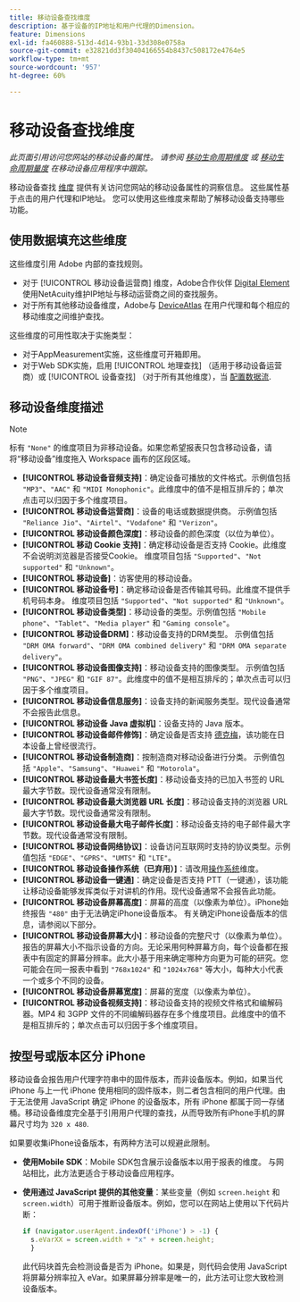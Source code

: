 ```yaml
---
title: 移动设备查找维度
description: 基于设备的IP地址和用户代理的Dimension。
feature: Dimensions
exl-id: fa460888-513d-4d14-93b1-33d308e0758a
source-git-commit: e32821dd3f30404166554b8437c508172e4764e5
workflow-type: tm+mt
source-wordcount: '957'
ht-degree: 60%

---
```


# 移动设备查找维度

*此页面引用访问您网站的移动设备的属性。 请参阅 [移动生命周期维度](lifecycle-dimensions.md) 或 [移动生命周期量度](../metrics/lifecycle-metrics.md) 在移动设备应用程序中跟踪。*

移动设备查找 [维度](overview.md) 提供有关访问您网站的移动设备属性的洞察信息。 这些属性基于点击的用户代理和IP地址。 您可以使用这些维度来帮助了解移动设备支持哪些功能。

## 使用数据填充这些维度

这些维度引用 Adobe 内部的查找规则。

* 对于 [!UICONTROL 移动设备运营商] 维度，Adobe合作伙伴 [Digital Element](https://www.digitalelement.com/) 使用NetAcuity维护IP地址与移动运营商之间的查找服务。
* 对于所有其他移动设备维度，Adobe与 [DeviceAtlas](https://deviceatlas.com/) 在用户代理和每个相应的移动维度之间维护查找。

这些维度的可用性取决于实施类型：

* 对于AppMeasurement实施，这些维度可开箱即用。
* 对于Web SDK实施，启用 [!UICONTROL 地理查找] （适用于移动设备运营商）或 [!UICONTROL 设备查找] （对于所有其他维度），当 [配置数据流](https://experienceleague.adobe.com/docs/experience-platform/datastreams/configure.html?lang=zh-Hans).

## 移动设备维度描述

>[!NOTE]
>
>标有 `"None"` 的维度项目为非移动设备。如果您希望报表只包含移动设备，请将“移动设备”维度拖入 Workspace 画布的区段区域。

* **[!UICONTROL 移动设备音频支持]**：确定设备可播放的文件格式。示例值包括 `"MP3"`、`"AAC"` 和 `"MIDI Monophonic"`。此维度中的值不是相互排斥的；单次点击可以归因于多个维度项目。
* **[!UICONTROL 移动设备运营商]**：设备的电话或数据提供商。 示例值包括 `"Reliance Jio"`、`"Airtel"`、`"Vodafone"` 和 `"Verizon"`。
* **[!UICONTROL 移动设备颜色深度]**：移动设备的颜色深度（以位为单位）。
* **[!UICONTROL 移动 Cookie 支持]**：确定移动设备是否支持 Cookie。此维度不会说明浏览器是否接受Cookie。 维度项目包括 `"Supported"`、`"Not supported"` 和 `"Unknown"`。
* **[!UICONTROL 移动设备]**：访客使用的移动设备。
* **[!UICONTROL 移动设备号]**：确定移动设备是否传输其号码。此维度不提供手机号码本身。 维度项目包括 `"Supported"`、`"Not supported"` 和 `"Unknown"`。
* **[!UICONTROL 移动设备类型]**：移动设备的类型。示例值包括 `"Mobile phone"`、`"Tablet"`、`"Media player"` 和 `"Gaming console"`。
* **[!UICONTROL 移动设备DRM]**：移动设备支持的DRM类型。 示例值包括 `"DRM OMA forward"`、`"DRM OMA combined delivery"` 和 `"DRM OMA separate delivery"`。
* **[!UICONTROL 移动设备图像支持]**：移动设备支持的图像类型。 示例值包括 `"PNG"`、`"JPEG"` 和 `"GIF 87"`。此维度中的值不是相互排斥的；单次点击可以归因于多个维度项目。
* **[!UICONTROL 移动设备信息服务]**：设备支持的新闻服务类型。现代设备通常不会报告此信息。
* **[!UICONTROL 移动设备 Java 虚拟机]**：设备支持的 Java 版本。
* **[!UICONTROL 移动设备邮件修饰]**：确定设备是否支持 [德克梅](https://en.wikipedia.org/wiki/Decome)，该功能在日本设备上曾经很流行。
* **[!UICONTROL 移动设备制造商]**：按制造商对移动设备进行分类。 示例值包括 `"Apple"`、`"Samsung"`、`"Huawei"` 和 `"Motorola"`。
* **[!UICONTROL 移动设备最大书签长度]**：移动设备支持的已加入书签的 URL 最大字节数。现代设备通常没有限制。
* **[!UICONTROL 移动设备最大浏览器 URL 长度]**：移动设备支持的浏览器 URL 最大字节数。现代设备通常没有限制。
* **[!UICONTROL 移动设备最大电子邮件长度]**：移动设备支持的电子邮件最大字节数。现代设备通常没有限制。
* **[!UICONTROL 移动设备网络协议]**：设备访问互联网时支持的协议类型。示例值包括 `"EDGE"`、`"GPRS"`、`"UMTS"` 和 `"LTE"`。
* **[!UICONTROL 移动设备操作系统（已弃用）]**：请改用[操作系统](operating-systems.md)维度。
* **[!UICONTROL 移动设备一键通]**：确定设备是否支持 PTT（一键通），该功能让移动设备能够发挥类似于对讲机的作用。现代设备通常不会报告此功能。
* **[!UICONTROL 移动设备屏幕高度]**：屏幕的高度（以像素为单位）。iPhone始终报告 `"480"` 由于无法确定iPhone设备版本。 有关确定iPhone设备版本的信息，请参阅以下部分。
* **[!UICONTROL 移动设备屏幕大小]**：移动设备的完整尺寸（以像素为单位）。报告的屏幕大小不指示设备的方向。无论采用何种屏幕方向，每个设备都在报表中有固定的屏幕分辨率。此大小基于用来确定哪种方向更为可能的研究。您可能会在同一报表中看到 `"768x1024"` 和 `"1024x768"` 等大小，每种大小代表一个或多个不同的设备。
* **[!UICONTROL 移动设备屏幕宽度]**：屏幕的宽度（以像素为单位）。
* **[!UICONTROL 移动设备视频支持]**：移动设备支持的视频文件格式和编解码器。MP4 和 3GPP 文件的不同编解码器存在多个维度项目。此维度中的值不是相互排斥的；单次点击可以归因于多个维度项目。

## 按型号或版本区分 iPhone

移动设备会报告用户代理字符串中的固件版本，而非设备版本。例如，如果当代 iPhone 与上一代 iPhone 使用相同的固件版本，则二者包含相同的用户代理。由于无法使用 JavaScript 确定 iPhone 的设备版本，所有 iPhone 都属于同一存储桶。移动设备维度完全基于引用用户代理的查找，从而导致所有iPhone手机的屏幕尺寸均为 `320 x 480`.

如果要收集iPhone设备版本，有两种方法可以规避此限制。

* **使用Mobile SDK**：Mobile SDK包含展示设备版本以用于报表的维度。 与网站相比，此方法更适合于移动设备应用程序。
* **使用通过 JavaScript 提供的其他变量**：某些变量（例如 `screen.height` 和 `screen.width`）可用于推断设备版本。例如，您可以在网站上使用以下代码片断：

  ```js
  if (navigator.userAgent.indexOf('iPhone') > -1) {
    s.eVarXX = screen.width + "x" + screen.height;
    }
  ```

  此代码块首先会检测设备是否为 iPhone。如果是，则代码会使用 JavaScript 将屏幕分辨率拉入 eVar。如果屏幕分辨率是唯一的，此方法可让您大致检测设备版本。
